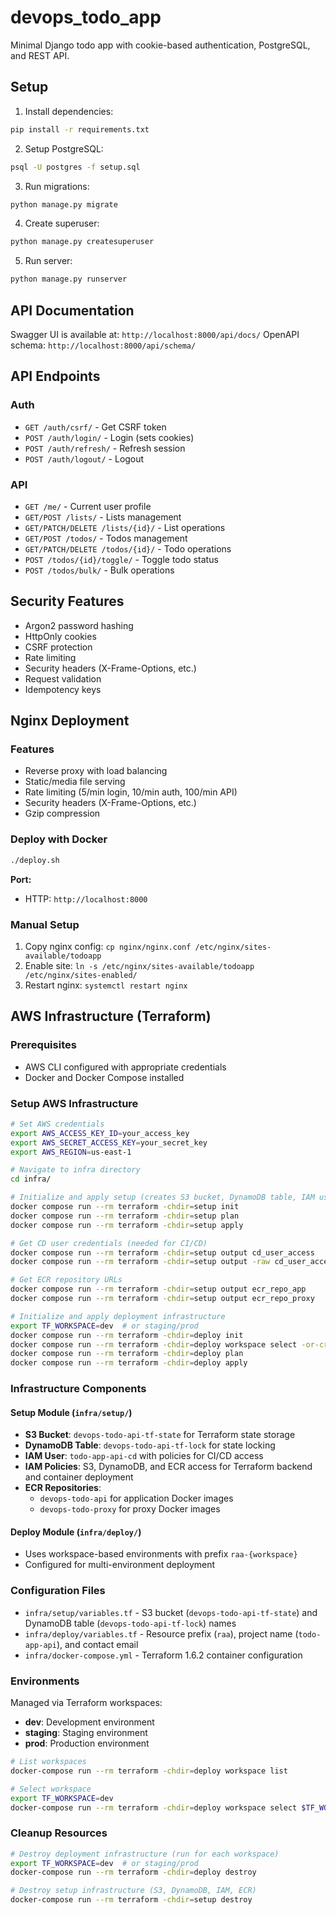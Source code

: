 # devops_todo_app

Minimal Django todo app with cookie-based authentication, PostgreSQL, and REST API.

## Setup

1. Install dependencies:
```bash
pip install -r requirements.txt
```

2. Setup PostgreSQL:
```bash
psql -U postgres -f setup.sql
```

3. Run migrations:
```bash
python manage.py migrate
```

4. Create superuser:
```bash
python manage.py createsuperuser
```

5. Run server:
```bash
python manage.py runserver
```

## API Documentation

Swagger UI is available at: `http://localhost:8000/api/docs/`
OpenAPI schema: `http://localhost:8000/api/schema/`

## API Endpoints

### Auth
- `GET /auth/csrf/` - Get CSRF token
- `POST /auth/login/` - Login (sets cookies)
- `POST /auth/refresh/` - Refresh session
- `POST /auth/logout/` - Logout

### API
- `GET /me/` - Current user profile
- `GET/POST /lists/` - Lists management
- `GET/PATCH/DELETE /lists/{id}/` - List operations
- `GET/POST /todos/` - Todos management
- `GET/PATCH/DELETE /todos/{id}/` - Todo operations
- `POST /todos/{id}/toggle/` - Toggle todo status
- `POST /todos/bulk/` - Bulk operations

## Security Features

- Argon2 password hashing
- HttpOnly cookies
- CSRF protection
- Rate limiting
- Security headers (X-Frame-Options, etc.)
- Request validation
- Idempotency keys

## Nginx Deployment

### Features
- Reverse proxy with load balancing
- Static/media file serving
- Rate limiting (5/min login, 10/min auth, 100/min API)
- Security headers (X-Frame-Options, etc.)
- Gzip compression

### Deploy with Docker
```bash
./deploy.sh
```

**Port:**
- HTTP: `http://localhost:8000`

### Manual Setup
1. Copy nginx config: `cp nginx/nginx.conf /etc/nginx/sites-available/todoapp`
2. Enable site: `ln -s /etc/nginx/sites-available/todoapp /etc/nginx/sites-enabled/`
3. Restart nginx: `systemctl restart nginx`

## AWS Infrastructure (Terraform)

### Prerequisites
- AWS CLI configured with appropriate credentials
- Docker and Docker Compose installed

### Setup AWS Infrastructure

```bash
# Set AWS credentials
export AWS_ACCESS_KEY_ID=your_access_key
export AWS_SECRET_ACCESS_KEY=your_secret_key
export AWS_REGION=us-east-1

# Navigate to infra directory
cd infra/

# Initialize and apply setup (creates S3 bucket, DynamoDB table, IAM user for CD, and ECR repositories)
docker compose run --rm terraform -chdir=setup init
docker compose run --rm terraform -chdir=setup plan
docker compose run --rm terraform -chdir=setup apply

# Get CD user credentials (needed for CI/CD)
docker compose run --rm terraform -chdir=setup output cd_user_access
docker compose run --rm terraform -chdir=setup output -raw cd_user_access_key_secret

# Get ECR repository URLs
docker compose run --rm terraform -chdir=setup output ecr_repo_app
docker compose run --rm terraform -chdir=setup output ecr_repo_proxy

# Initialize and apply deployment infrastructure
export TF_WORKSPACE=dev  # or staging/prod
docker compose run --rm terraform -chdir=deploy init
docker compose run --rm terraform -chdir=deploy workspace select -or-create $TF_WORKSPACE
docker compose run --rm terraform -chdir=deploy plan
docker compose run --rm terraform -chdir=deploy apply
```

### Infrastructure Components

#### Setup Module (`infra/setup/`)
- **S3 Bucket**: `devops-todo-api-tf-state` for Terraform state storage
- **DynamoDB Table**: `devops-todo-api-tf-lock` for state locking
- **IAM User**: `todo-app-api-cd` with policies for CI/CD access
- **IAM Policies**: S3, DynamoDB, and ECR access for Terraform backend and container deployment
- **ECR Repositories**: 
  - `devops-todo-api` for application Docker images
  - `devops-todo-proxy` for proxy Docker images

#### Deploy Module (`infra/deploy/`)
- Uses workspace-based environments with prefix `raa-{workspace}`
- Configured for multi-environment deployment

### Configuration Files
- `infra/setup/variables.tf` - S3 bucket (`devops-todo-api-tf-state`) and DynamoDB table (`devops-todo-api-tf-lock`) names
- `infra/deploy/variables.tf` - Resource prefix (`raa`), project name (`todo-app-api`), and contact email
- `infra/docker-compose.yml` - Terraform 1.6.2 container configuration

### Environments
Managed via Terraform workspaces:
- **dev**: Development environment
- **staging**: Staging environment  
- **prod**: Production environment

```bash
# List workspaces
docker-compose run --rm terraform -chdir=deploy workspace list

# Select workspace
export TF_WORKSPACE=dev
docker-compose run --rm terraform -chdir=deploy workspace select $TF_WORKSPACE
```

### Cleanup Resources

```bash
# Destroy deployment infrastructure (run for each workspace)
export TF_WORKSPACE=dev  # or staging/prod
docker-compose run --rm terraform -chdir=deploy destroy

# Destroy setup infrastructure (S3, DynamoDB, IAM, ECR)
docker-compose run --rm terraform -chdir=setup destroy
```